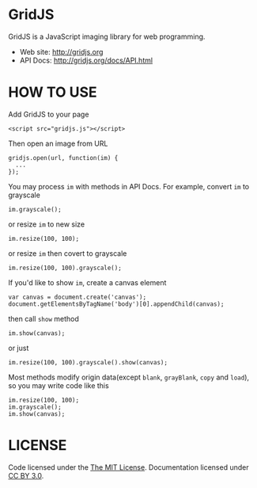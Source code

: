 # GridJS

GridJS is a JavaScript imaging library for web programming.

* Web site: <http://gridjs.org>
* API Docs: <http://gridjs.org/docs/API.html>

# HOW TO USE

Add GridJS to your page

```
<script src="gridjs.js"></script>
```

Then open an image from URL

```
gridjs.open(url, function(im) {
  ...
});
```

You may process `im` with methods in API Docs. For example, convert `im` to grayscale

```
im.grayscale();
```

or resize `im` to new size

```
im.resize(100, 100);
```

or resize `im` then covert to grayscale

```
im.resize(100, 100).grayscale();
```

If you'd like to show `im`, create a canvas element

```
var canvas = document.create('canvas');
document.getElementsByTagName('body')[0].appendChild(canvas);
```

then call `show` method

```
im.show(canvas);
```

or just

```
im.resize(100, 100).grayscale().show(canvas);
```

Most methods modify origin data(except `blank`, `grayBlank`, `copy` and `load`), so you may write code like this

```
im.resize(100, 100);
im.grayscale();
im.show(canvas);
```

# LICENSE

Code licensed under the [The MIT License](https://github.com/gridjs/gridjs/blob/master/LICENSE). Documentation licensed under [CC BY 3.0](http://creativecommons.org/licenses/by/3.0/).